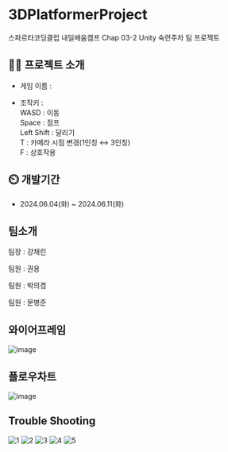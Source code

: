# 3DPlatformerProject
 스파르타코딩클럽 내일배움캠프 Chap 03-2 Unity 숙련주차 팀 프로젝트

 ## 👨‍🏫 프로젝트 소개

- 게임 이름 : 

- 조작키 :  
   WASD : 이동    
   Space : 점프  
   Left Shift : 달리기  
   T : 카메라 시점 변경(1인칭 ↔ 3인칭)  
   F : 상호작용   

## ⏲️ 개발기간
- 2024.06.04(화) ~ 2024.06.11(화)


  
## 팀소개
팀장 : 강채린

팀원 : 권용

팀원 : 박의겸

팀원 : 문병준


  
  
  
## 와이어프레임
![image](https://github.com/bj961/AvoidManagerIfYouCanPublic/assets/73685098/d0a82b8c-8af8-4b74-b1c1-62c614096062)
  
  
  
## 플로우차트
![image](https://github.com/bj961/AvoidManagerIfYouCanPublic/assets/73685098/67856b67-8581-4da4-999a-56593b7a93ee)
  
  
  
## Trouble Shooting
![1](https://github.com/bj961/AvoidManagerIfYouCanPublic/assets/73685098/55b62789-d912-4871-ae10-a3affdd53821)
![2](https://github.com/bj961/AvoidManagerIfYouCanPublic/assets/73685098/15318917-7196-409b-8169-dace7d2df8cd)
![3](https://github.com/bj961/AvoidManagerIfYouCanPublic/assets/73685098/a6a122fd-ce80-432b-8aeb-74ed2af97c60)
![4](https://github.com/bj961/AvoidManagerIfYouCanPublic/assets/73685098/8c6cf771-0e3e-4ccb-ac13-faf961b95ecb)
![5](https://github.com/bj961/AvoidManagerIfYouCanPublic/assets/73685098/944c0a5e-a4cc-4395-b35d-c09bea9d808b)
